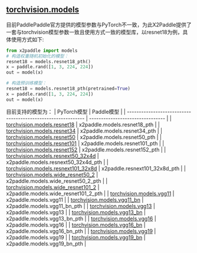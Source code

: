 ## [torchvision.models](https://pytorch.org/vision/stable/models.html?highlight=torchvision%20models)
目前PaddlePaddle官方提供的模型参数与PyTorch不一致，为此X2Paddle提供了一套与torchvision模型参数一致且使用方式一致的模型库，以resnet18为例，具体使用方式如下:

```python
from x2paddle import models
# 构造权重随机初始化的模型：
resnet18 = models.resnet18_pth()
x = paddle.rand([1, 3, 224, 224])
out = model(x)

# 构造预训练模型：
resnet18 = models.resnet18_pth(pretrained=True)
x = paddle.rand([1, 3, 224, 224])
out = model(x)
```

目前支持的模型为：
| PyTorch模型                                                  | Paddle模型                       |
| ------------------------------------------------------------ | -------------------------------- |
| [torchvision.models.resnet18](https://pytorch.org/vision/stable/models.html#torchvision.models.resnet18) | x2paddle.models.resnet18_pth     |
| [torchvision.models.resnet34](https://pytorch.org/vision/stable/models.html#torchvision.models.resnet34) | x2paddle.models.resnet34_pth     |
| [torchvision.models.resnet50](https://pytorch.org/vision/stable/models.html#torchvision.models.resnet50) | x2paddle.models.resnet50_pth     |
| [torchvision.models.resnet101](https://pytorch.org/vision/stable/models.html#torchvision.models.resnet101) | x2paddle.models.resnet101_pth    |
| [torchvision.models.resnet152](https://pytorch.org/vision/stable/models.html#torchvision.models.resnet152) | x2paddle.models.resnet152_pth    |
| [torchvision.models.resnext50_32x4d](https://pytorch.org/vision/stable/models.html#torchvision.models.resnext50_32x4d) | x2paddle.models.resnext50_32x4d_pth  |
| [torchvision.models.resnext101_32x8d](https://pytorch.org/vision/stable/models.html#torchvision.models.resnext101_32x8d) | x2paddle.resnext101_32x8d_pth        |
| [torchvision.models.wide_resnet50_2](https://pytorch.org/vision/stable/models.html#torchvision.models.wide_resnet50_2) | x2paddle.models.wide_resnet50_2_pth  |
| [torchvision.models.wide_resnet101_2](https://pytorch.org/vision/stable/models.html#torchvision.models.wide_resnet101_2) | x2paddle.models.wide_resnet101_2_pth |
| [torchvision.models.vgg11](https://pytorch.org/vision/stable/models.html#torchvision.models.vgg11) | x2paddle.models.vgg11            |
| [torchvision.models.vgg11_bn](https://pytorch.org/vision/stable/models.html#torchvision.models.vgg11_bn) | x2paddle.models.vgg11_bn_pth         |
| [torchvision.models.vgg13](https://pytorch.org/vision/stable/models.html#torchvision.models.vgg13) | x2paddle.models.vgg13            |
| [torchvision.models.vgg13_bn](https://pytorch.org/vision/stable/models.html#torchvision.models.vgg13_bn) | x2paddle.models.vgg13_bn_pth         |
| [torchvision.models.vgg16](https://pytorch.org/vision/stable/models.html#torchvision.models.vgg16) | x2paddle.models.vgg16            |
| [torchvision.models.vgg16_bn](https://pytorch.org/vision/stable/models.html#torchvision.models.vgg16_bn) | x2paddle.models.vgg16_bn_pth         |
| [torchvision.models.vgg19](https://pytorch.org/vision/stable/models.html#torchvision.models.vgg19) | x2paddle.models.vgg19            |
| [torchvision.models.vgg19_bn](https://pytorch.org/vision/stable/models.html#torchvision.models.vgg19_bn) | x2paddle.models.vgg19_bn_pth         |
